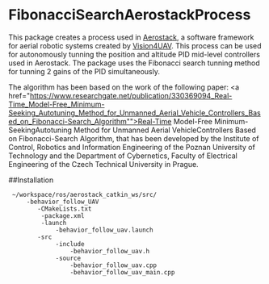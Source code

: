 # FibonacciSearchAerostackProcess
This package creates a process used in <a href="https://github.com/Vision4UAV">Aerostack</a>, a software framework for aerial robotic systems created by <a href="https://github.com/Vision4UAV/Aerostack">Vision4UAV</a>. This process can be used for autonomously tunning the position and altitude PID mid-level controllers used in Aerostack. The package uses the Fibonacci search tunning method for tunning 2 gains of the PID simultaneously.

The algorithm has been based on the work of the following paper: <a href="https://www.researchgate.net/publication/330369094_Real-Time_Model-Free_Minimum-Seeking_Autotuning_Method_for_Unmanned_Aerial_Vehicle_Controllers_Based_on_Fibonacci-Search_Algorithm"">Real-Time Model-Free Minimum-SeekingAutotuning Method for Unmanned Aerial VehicleControllers Based on Fibonacci-Search Algorithm</a>, that has been developed by the Institute of Control, Robotics and Information Engineering of the Poznan University of Technology and the Department of Cybernetics, Faculty of Electrical Engineering of the Czech Technical University in Prague.
     
##Installation 

<pre><code> ~/workspace/ros/aerostack_catkin_ws/src/
     -behavior_follow_UAV
 	    -CMakeLists.txt
         -package.xml
         -launch
             -behavior_follow_uav.launch
 		-src
             -include
                 -behavior_follow_uav.h
             -source
                 -behavior_follow_uav.cpp
                 -behavior_follow_uav_main.cpp
</code></pre>
